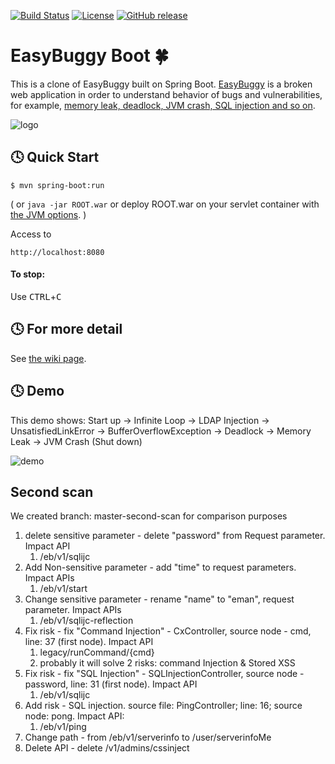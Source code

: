 [![Build Status](https://travis-ci.org/k-tamura/easybuggy4sb.svg?branch=master)](https://travis-ci.org/k-tamura/easybuggy4sb)
[![License](https://img.shields.io/badge/License-Apache%202.0-blue.svg)](https://opensource.org/licenses/Apache-2.0)
[![GitHub release](https://img.shields.io/github/release/k-tamura/easybuggy4sb.svg)](https://github.com/k-tamura/easybuggy4sb/releases/latest)

# EasyBuggy Boot :four_leaf_clover:

This is a clone of EasyBuggy built on Spring Boot. [EasyBuggy](https://github.com/k-tamura/easybuggy) is a broken web application in order to understand behavior of bugs and vulnerabilities, for example, [memory leak, deadlock, JVM crash, SQL injection and so on](https://github.com/k-tamura/easybuggy4sb/wiki).

![logo](https://raw.githubusercontent.com/wiki/k-tamura/easybuggy/images/mov_ebsb.gif)

:clock4: Quick Start
-

    $ mvn spring-boot:run

( or ``` java -jar ROOT.war ``` or deploy ROOT.war on your servlet container with [the JVM options](https://github.com/k-tamura/easybuggy4sb/blob/master/pom.xml#L148). )

Access to

    http://localhost:8080

#### To stop:

  Use <kbd>CTRL</kbd>+<kbd>C</kbd>

    
:clock4: For more detail
-
   
See [the wiki page](https://github.com/k-tamura/easybuggy4sb/wiki).

:clock4: Demo
-

This demo shows: Start up -> Infinite Loop -> LDAP Injection -> UnsatisfiedLinkError -> BufferOverflowException -> Deadlock -> Memory Leak -> JVM Crash (Shut down)

![demo](https://github.com/k-tamura/test/blob/master/demo_ebsb.gif)



## Second scan
We created branch: master-second-scan for comparison purposes
1. delete sensitive parameter - delete "password" from Request parameter. Impact API
    1. /eb/v1/sqlijc
2. Add Non-sensitive parameter - add "time" to request parameters. Impact APIs
    1. /eb/v1/start
3. Change sensitive parameter - rename "name" to "eman", request parameter. Impact APIs
    1. /eb/v1/sqlijc-reflection
4. Fix risk - fix "Command Injection" - CxController, source node - cmd, line: 37 (first node). Impact API
    1. legacy/runCommand/{cmd}
    2. probably it will solve 2 risks: command Injection & Stored XSS
5. Fix risk - fix "SQL Injection" - SQLInjectionController, source node - password, line: 31 (first node). Impact API
   1. /eb/v1/sqlijc
6. Add risk - SQL injection. source file: PingController; line: 16; source node: pong. Impact API:
    1. /eb/v1/ping
7. Change path - from /eb/v1/serverinfo to /user/serverinfoMe
8. Delete API - delete /v1/admins/cssinject